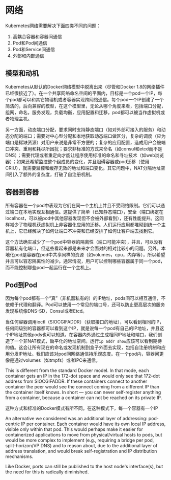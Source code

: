 # 网络

Kubernetes网络需要解决下面四类不同的问题：

1. 高耦合容器和容器间通信
2. Pod和Pod间通信
3. Pod和Service间通信
4. 外部和内部通信


## 模型和动机
Kubernetes从默认的Docker网络模型中脱离出来（尽管和Docker 1.8的网络插件已经很接近了）。在一个共享网络命名空间的平面内，目标是一个pod一个IP，每个pod都可以和其它物理机或者容器实现跨网络通信。每个pod一个IP创建了一个简洁的，后向兼容的模型，在这个模型里，无论从哪个角度来看，包括端口分配，组网，命名，服务发现，负载均衡，应用配置和迁移，pod都可以被当作虚拟机或者物理主机。


另一方面，动态端口分配，要求同时支持静态端口（如对外部可接入的服务）和动态分配的端口；需要对中心型分配和本地获取动态端口做区分，复杂的调度（应为端口是稀缺资源）对用户来说是非常不方便的；复杂的应用配置，造成用户会被端口冲突、重用和耗尽所困扰；要求非标准的方式来命名（如consul和etcd而不是DNS）；需要代理或者重定向才能让程序使用标准的命名和寻址技术（如web浏览器）；如果还希望监控整个组成员的变化，并且阻碍容器或pod迁移（使用CRIU），就需要监控和缓存无效的地址和端口变化。其它问题中，NAT分隔地址空间引入了额外的复杂度，打破了自注册机制。


## 容器到容器

所有容器在一个pod中表现为它们在同一个主机上并且不受网络限制。它们可以通过端口在本地实现互相通信。这提供了简单（已知静态端口），安全（端口绑定在localhost，可以被pod中其他容器发现但不会被外部看到），还有性能提升。这同样减少了物理机获虚拟机上非容器化应用的迁移。人们运行应用都堆砌到统一个主机上，它已经解决了如何让端口不冲突和已经安排了如何让客户端去找到它。

这个方法确实减少了一个pod中容器的隔离性（端口可能冲突），并且，可以没有容器私有化端口，但这些看起来都是未来才会面对的相对比较小的问题。另外，本地化pod是容器在pod中共享同样的资源（如volumes，cpu，内存等），所以希望并且可以容忍隔离性的减少。通常情况，用户可以控制哪些容器属于同一个pod，而不能控制哪些pod一起运行在一个主机上。


## Pod到Pod

因为每个pod都有一个“真”（非机器私有的）的IP地址，pods间可以相互通信，不依赖于代理和翻译。Pod可以使用一个常见的端口号，还可以防止更高层次的服务发现系统像DNS-SD，Consul或者Etcd。

当任何容器调用ioctl（SIOCGIFADDR）（获取接口的地址），可以看到相同的IP，任何同级别的容器都可以看到这个IP，就是说每一个pod有自己的IP地址，并且这个IP地址其他pods也可以知道。在容器内外通过生成相同IP地址和端口，我们创造了一个非NAT模式，扁平化的地址空间。运行```ip addr show```应该可以看到期待的值。这会让所有现在的命名或发现机制到盒子外面去实现，包括自注册机制和应用分发IP地址。我们应该对pod间网络通信持乐观态度。在一个pod内，容器间更像是通过volumes（如tmpfs）或者IPC来通信。


This is different from the standard Docker model. In that mode, each container gets an IP in the 172-dot space and would only see that 172-dot address from SIOCGIFADDR. If these containers connect to another container the peer would see the connect coming from a different IP than the container itself knows. In short — you can never self-register anything from a container, because a container can not be reached on its private IP.

这种方式和标准的Docker模式有所不同。在这种模式下，每一个容器有一个IP

An alternative we considered was an additional layer of addressing: pod-centric IP per container. Each container would have its own local IP address, visible only within that pod. This would perhaps make it easier for containerized applications to move from physical/virtual hosts to pods, but would be more complex to implement (e.g., requiring a bridge per pod, split-horizon/VP DNS) and to reason about, due to the additional layer of address translation, and would break self-registration and IP distribution mechanisms.

Like Docker, ports can still be published to the host node's interface(s), but the need for this is radically diminished.













































